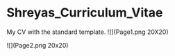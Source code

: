 # Shreyas_Curriculum_Vitae
My CV with the standard template.
![](Page1.png 20X20)

![](Page2.png 20x20)
